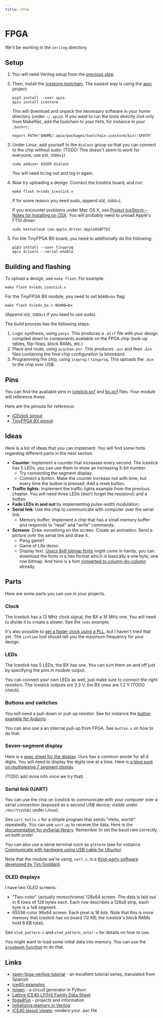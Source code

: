 ```yaml
---
title: FPGA
---
```


# FPGA

We'll be working in the `verilog` directory.

## Setup

1. You will need Verilog setup from the [previous step](verilog.html).

2. Then, install the [Icestorm toolchain](http://www.clifford.at/icestorm/). The
   easiest way is using the [apio](https://github.com/FPGAwars/apio) project:

       pip3 install --user apio
       apio install icestorm

   This will download and unpack the necessary software in your home directory
   (under `~/.apio`). If you want to run the tools directly (not only from
   Makefile), add the toolchain to your `PATH`, for instance in your `.bashrc`:

       export PATH="$HOME/.apio/packages/toolchain-icestorm/bin/:$PATH"

3. Under Linux, add yourself to the `dialout` group so that you can connect to the
   chip without sudo: (TODO: This doesn't seem to work for everyone, use
   `USE_SUDO=1`)

       sudo adduser $USER dialout

    You will need to log out and log in again.

4. Now try uploading a design. Connect the Icestick board, and run:

       make flash V=leds_icestick.v

   If for some reason you need sudo, append `USE_SUDO=1`.

   If you encounter problems under Mac OS X, see [Project IceStorm – Notes for
   Installing on OSX](http://www.clifford.at/icestorm/notes_osx.html).
   You will probably need to unload Apple's FTDI driver:

       sudo kextunload com.apple.driver.AppleUSBFTDI

5. For the TinyFPGA BX board, you need to additionally do the following:

       pip3 install --user tinyprog
       apio drivers --serial-enable

## Building and flashing

To upload a design, use `make flash`. For example:

    make flash V=leds_icestick.v

For the TinyFPGA BX module, you need to set `BOARD=bx` flag:

    make flash V=leds_bx.v BOARD=bx

(Append `USE_SUDO=1` if you need to use sudo).

The build process has the following steps:

1. Logic synthesis, using `yosys`. This produces a `.blif` file with your
   design compiled down to components available on the FPGA chip (look-up
   tables, flip-flops, block RAMs, etc.)
2. Place and route, using `arachne-pnr`. This produces `.asc` and then `.bin`
   files containing the final chip configuration (a bitstream).
3. Programming the chip, using `iceprog` / `tinyprog`. This uploads the `.bin`
   to the chip over USB.

## Pins

You can find the available pins in [icestick.pcf](icestick.pcf) and
[bx.pcf](bx.pcf) files. Your module will reference these.

Here are the pinouts for reference:

- [iCEstick pinout](http://www.pighixxx.net/portfolio-items/icestick/)
- [TinyFPGA BX pinout](https://www.crowdsupply.com/tinyfpga/tinyfpga-bx/updates/manufacturing-continues)

## Ideas

Here is a list of ideas that you can implement. You will find some hints
regarding different parts in the next section.

- **Counter**: Implement a counter that increases every second. The Icestick
  has 5 LEDs, you can use them to show an increasing 5-bit number.
  - Try connecting the segment display.
  - Connect a button. Make the counter increase not with time, but every time
    the button is pressed. Add a reset button.
- **Traffic lights**: Implement the traffic lights example from the previous
  chapter. You will need three LEDs (don't forget the resistors!) and a button.
- **Fade LEDs in and out** by implementing pulse-width modulation.
- **Serial link**: Use the chip to communicate with computer over the serial
  link.
  - Memory buffer: Implement a chip that has a small memory buffer and responds
    to "read" and "write" commands.
- **Screens**: Draw something on the screen. Create an animation. Send a
  picture over the serial link and draw it.
  - Pong game?
  - Game of Life demo.
  - Display text. [Unscii 8x8 bitmap fonts](http://pelulamu.net/unscii/) might
    come in handy, you can download the fonts in a hex format which is
    basically a one byte, one row bitmap. And here is a font [converted to
    column-by-column](https://github.com/pwmarcz/fpga-experiments/blob/master/font.mem)
    already.

## Parts

Here are some parts you can use in your projects.

### Clock

The Icestick has a 12 MHz clock signal, the BX a 16 MHz one. You will need to
divide it to create a slower. See the `leds` example.

It's also possible to [get a faster clock using a
PLL](https://stackoverflow.com/questions/43890771/how-to-get-a-faster-clock-in-verilog-on-a-lattice-icestick),
but I haven't tried that yet. The `icetime` tool should tell you the maximum
frequency for your design.

### LEDs

The Icestick has 5 LEDs, the BX has one. You can turn them on and off just by
specifying the pins in module output.

You can connect your own LEDs as well, just make sure to connect the right
resistors. The Icestick outputs are 3.3 V, the BX ones are 1.2 V (TODO check).

### Buttons and switches

You will need a pull-down or pull-up resistor. See for instance the [button
example for Arduino](https://www.arduino.cc/en/Tutorial/Button).

You can also use a an internal pull-up from FPGA. See `button.v` on how to do
that.

### Seven-segment display

Here is a [spec sheet for the
display](https://botland.com.pl/index.php?controller=attachment&id_attachment=1629). Ours
has a common anode for all 4 digits. You will need to display the digits one at a time. Here is [a blog post on multiplexing 7 segment display](https://www.electronicsblog.net/4-digits-7-segments-led-display-multiplexing-with-arduino/).

(TODO add more info once we try that)

### Serial link (UART)

You can use the chip on Icestick to communicate with your computer over a
serial connection (exposed as a second USB device; visible under `/dev/ttyUSB1`
under Linux).

See `uart_hello.v` for a simple program that sends "Hello, world!"
repeatedly. You can use `uart.py` to receive the data. Here is the
[documentation for pySerial
library](https://pythonhosted.org/pyserial/pyserial_api.html). Remember to set
the baud rate correctly on both ends!

You can also use a serial terminal such as `gtkterm` (see for instance
[Communicate with hardware using USB cable for
Ubuntu](https://elinux.org/Communicate_with_hardware_using_USB_cable_for_Ubuntu)).

Note that the module we're using, `uart.v`, is a [third-party software
developed by Tim Goddard](https://github.com/cyrozap/osdvu).

### OLED displays

I have two OLED screens:

- "Two-color" (actually monochrome) 128x64 screen. The data is laid out in 8
  rows of 128 bytes each. Each row describes a 128x8 strip, each byte is a 1x8
  segment.
- 65536-color 96x64 screen. Each pixel is 16 bits. Note that this is more
  memory that Icestick has on board (12 KB; the Icestick's block RAMs hold 8 KB
  total).

See `oled_pattern.v` and `oled_pattern_color.v` for details on how to use.

You might want to load some initial data into memory. You can use the
[`$readmemh`
function](https://timetoexplore.net/blog/initialize-memory-in-verilog) to do
that.

## Links

- [open-fpga-verilog-tutorial](https://github.com/Obijuan/open-fpga-verilog-tutorial/wiki/Chapter-0%3A-you-are-leaving-the-private-sector) -
  an excellent tutorial series, translated from Spanish
- [ice40-examples](https://github.com/nesl/ice40_examples)
- [migen](https://github.com/m-labs/migen) - a circuit generator in Python
- [Lattice iCE40 LP/HX Family Data Sheet](http://www.latticesemi.com/view_document?document_id=49312)
- [fpga4fun](https://www.fpga4fun.com/) - projects and information
- [Initializing memory in Verilog](https://timetoexplore.net/blog/initialize-memory-in-verilog)
- [ICE40 layout viewer](https://knielsen.github.io/ice40_viewer/ice40_viewer.html), renders your .asc file

